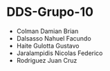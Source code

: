 # DDS-Grupo-10

* Colman Damian Brian
* Dalsasso Nahuel Facundo
* Haite Gulotta Gustavo
* Jaralampidis Nicolas Federico 
* Rodriguez Juan Cruz